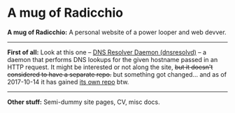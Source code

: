 # A mug of Radicchio

**A mug of Radicchio:** A personal website of a power looper and web devver.

---

**First of all:** Look at this one &ndash; [DNS Resolver Daemon (dnsresolvd)](https://github.com/rgolubtsov/rgolubtsov.github.io/tree/master/content/dev/misc/dnsresolvd "DNS Resolver Daemon") &ndash; a daemon that performs DNS lookups for the given hostname passed in an HTTP request. It might be interested or not along the site, ~~but it doesn't considered to have a separate repo.~~ but something got changed... and as of 2017-10-14 it has gained [its own repo](https://github.com/rgolubtsov/dnsresolvd-multilang "DNS Resolver Daemon") btw.

---

**Other stuff:** Semi-dummy site pages, CV, misc docs.

